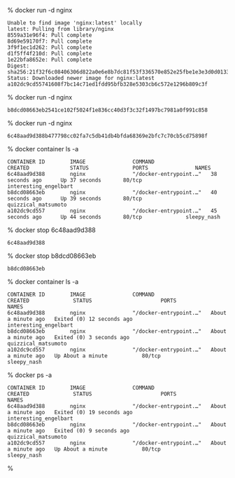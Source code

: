 % docker run -d nginx

    Unable to find image 'nginx:latest' locally
    latest: Pulling from library/nginx
    8559a31e96f4: Pull complete 
    8d69e59170f7: Pull complete 
    3f9f1ec1d262: Pull complete 
    d1f5ff4f210d: Pull complete 
    1e22bfa8652e: Pull complete 
    Digest: sha256:21f32f6c08406306d822a0e6e8b7dc81f53f336570e852e25fbe1e3e3d0d0133
    Status: Downloaded newer image for nginx:latest
    a102dc9cd55741608f7bc14c71ed1fdd95bfb328e5303cb6c572e1296b809c3f

% docker run -d nginx

    b8dcd08663eb2541ce102f5024f1e836cc40d3f3c32f1497bc7981a0f991c858

% docker run -d nginx

    6c48aad9d388b477798cc02fa7c5db41db4bfda68369e2bfc7c70cb5cd75898f

% docker container ls -a

    CONTAINER ID        IMAGE               COMMAND                  CREATED             STATUS              PORTS               NAMES
    6c48aad9d388        nginx               "/docker-entrypoint.…"   38 seconds ago      Up 37 seconds       80/tcp              interesting_engelbart
    b8dcd08663eb        nginx               "/docker-entrypoint.…"   40 seconds ago      Up 39 seconds       80/tcp              quizzical_matsumoto
    a102dc9cd557        nginx               "/docker-entrypoint.…"   45 seconds ago      Up 44 seconds       80/tcp              sleepy_nash

% docker stop 6c48aad9d388

    6c48aad9d388

% docker stop b8dcd08663eb

    b8dcd08663eb

% docker container ls -a  

    CONTAINER ID        IMAGE               COMMAND                  CREATED              STATUS                      PORTS               NAMES
    6c48aad9d388        nginx               "/docker-entrypoint.…"   About a minute ago   Exited (0) 12 seconds ago                       interesting_engelbart
    b8dcd08663eb        nginx               "/docker-entrypoint.…"   About a minute ago   Exited (0) 3 seconds ago                        quizzical_matsumoto
    a102dc9cd557        nginx               "/docker-entrypoint.…"   About a minute ago   Up About a minute           80/tcp              sleepy_nash

% docker ps -a

    CONTAINER ID        IMAGE               COMMAND                  CREATED              STATUS                      PORTS               NAMES
    6c48aad9d388        nginx               "/docker-entrypoint.…"   About a minute ago   Exited (0) 19 seconds ago                       interesting_engelbart
    b8dcd08663eb        nginx               "/docker-entrypoint.…"   About a minute ago   Exited (0) 9 seconds ago                        quizzical_matsumoto
    a102dc9cd557        nginx               "/docker-entrypoint.…"   About a minute ago   Up About a minute           80/tcp              sleepy_nash

% 
